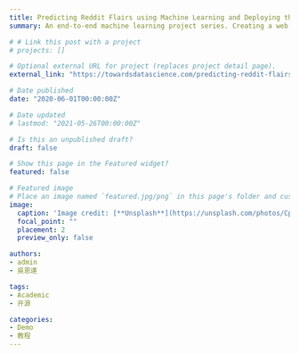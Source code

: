 ```yaml
---
title: Predicting Reddit Flairs using Machine Learning and Deploying the Model using Heroku — Part 3
summary: An end-to-end machine learning project series. Creating a web app and deploying the machine learning model. 

# # Link this post with a project
# projects: []

# Optional external URL for project (replaces project detail page).
external_link: "https://towardsdatascience.com/predicting-reddit-flairs-using-machine-learning-and-deploying-the-model-using-heroku-part-3-c3cd19374596?source=friends_link&sk=388a869381f067253609f48647a17cd8"

# Date published
date: "2020-06-01T00:00:00Z"

# Date updated
# lastmod: "2021-05-26T00:00:00Z"

# Is this an unpublished draft?
draft: false

# Show this page in the Featured widget?
featured: false

# Featured image
# Place an image named `featured.jpg/png` in this page's folder and customize its options here.
image:
  caption: 'Image credit: [**Unsplash**](https://unsplash.com/photos/CpkOjOcXdUY)'
  focal_point: ""
  placement: 2
  preview_only: false

authors:
- admin
- 吳恩達

tags:
- Academic
- 开源

categories:
- Demo
- 教程
---
```

